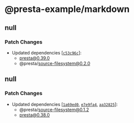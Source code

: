 # @presta-example/markdown

## null

### Patch Changes

- Updated dependencies [[`c53c96c`](https://github.com/sure-thing/presta/commit/c53c96c5ea5ab9698ca4776beeacc7ad3ff52ae1)]:
  - presta@0.39.0
  - @presta/source-filesystem@0.2.0

## null

### Patch Changes

- Updated dependencies [[`1a69ed0`](https://github.com/sure-thing/presta/commit/1a69ed01c13e9ddc48e81417258ee11ee073fee9), [`e7e9fa4`](https://github.com/sure-thing/presta/commit/e7e9fa42be718902763c1e4b0dad5f8b10bb93a1), [`aa32825`](https://github.com/sure-thing/presta/commit/aa3282511351de5afa2cb79b2c7c6bfbed0b44ea)]:
  - @presta/source-filesystem@0.1.2
  - presta@0.38.0
